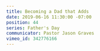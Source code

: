 ```yaml
---
title: Becoming a Dad that Adds
date: 2019-06-16 11:30:00 -07:00
position: 44
series: Father's Day
communicator: Pastor Jason Graves
vimeo_id: 342776166
---
```


